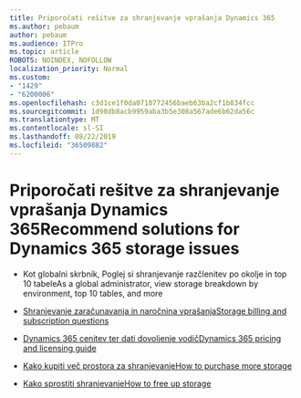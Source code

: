 ```yaml
---
title: Priporočati rešitve za shranjevanje vprašanja Dynamics 365
ms.author: pebaum
author: pebaum
ms.audience: ITPro
ms.topic: article
ROBOTS: NOINDEX, NOFOLLOW
localization_priority: Normal
ms.custom:
- "1429"
- "6200006"
ms.openlocfilehash: c3d1ce1f0da0710772456baeb63ba2cf1b834fcc
ms.sourcegitcommit: 1d98db8acb9959aba3b5e308a567ade6b62da56c
ms.translationtype: MT
ms.contentlocale: sl-SI
ms.lasthandoff: 08/22/2019
ms.locfileid: "36509882"
---
```

# <a name="recommend-solutions-for-dynamics-365-storage-issues"></a><span data-ttu-id="08151-102">Priporočati rešitve za shranjevanje vprašanja Dynamics 365</span><span class="sxs-lookup"><span data-stu-id="08151-102">Recommend solutions for Dynamics 365 storage issues</span></span>

* <span data-ttu-id="08151-103">Kot globalni skrbnik, Poglej si shranjevanje razčlenitev po okolje in top 10 tabele</span><span class="sxs-lookup"><span data-stu-id="08151-103">As a global administrator, view storage breakdown by environment, top 10 tables, and more</span></span>

* [<span data-ttu-id="08151-104">Shranjevanje zaračunavanja in naročnina vprašanja</span><span class="sxs-lookup"><span data-stu-id="08151-104">Storage billing and subscription questions</span></span>](https://docs.microsoft.com/dynamics365/customer-engagement/admin/contact-information-microsoft-dynamics-365-online-billing-support)

* [<span data-ttu-id="08151-105">Dynamics 365 cenitev ter dati dovoljenje vodič</span><span class="sxs-lookup"><span data-stu-id="08151-105">Dynamics 365 pricing and licensing guide</span></span>](https://dynamics.microsoft.com/pricing/)

* [<span data-ttu-id="08151-106">Kako kupiti več prostora za shranjevanje</span><span class="sxs-lookup"><span data-stu-id="08151-106">How to purchase more storage</span></span>](https://docs.microsoft.com/dynamics365/customer-engagement/admin/manage-storage#add-storage-to-dynamics-365-online)

* [<span data-ttu-id="08151-107">Kako sprostiti shranjevanje</span><span class="sxs-lookup"><span data-stu-id="08151-107">How to free up storage</span></span>](https://docs.microsoft.com/dynamics365/customer-engagement/admin/free-storage-space)
